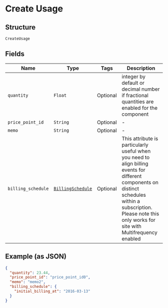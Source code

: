 
# Create Usage

## Structure

`CreateUsage`

## Fields

| Name | Type | Tags | Description |
|  --- | --- | --- | --- |
| `quantity` | `Float` | Optional | integer by default or decimal number if fractional quantities are enabled for the component |
| `price_point_id` | `String` | Optional | - |
| `memo` | `String` | Optional | - |
| `billing_schedule` | [`BillingSchedule`](../../doc/models/billing-schedule.md) | Optional | This attribute is particularly useful when you need to align billing events for different components on distinct schedules within a subscription. Please note this only works for site with Multifrequency enabled |

## Example (as JSON)

```json
{
  "quantity": 23.44,
  "price_point_id": "price_point_id0",
  "memo": "memo2",
  "billing_schedule": {
    "initial_billing_at": "2016-03-13"
  }
}
```

